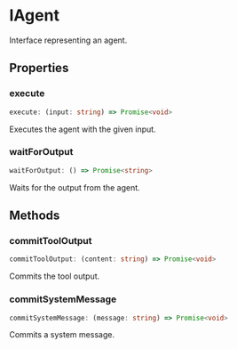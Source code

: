 # IAgent

Interface representing an agent.

## Properties

### execute

```ts
execute: (input: string) => Promise<void>
```

Executes the agent with the given input.

### waitForOutput

```ts
waitForOutput: () => Promise<string>
```

Waits for the output from the agent.

## Methods

### commitToolOutput

```ts
commitToolOutput: (content: string) => Promise<void>
```

Commits the tool output.

### commitSystemMessage

```ts
commitSystemMessage: (message: string) => Promise<void>
```

Commits a system message.
